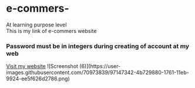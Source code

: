 # e-commers-
At learning purpose level</br>
<lebel>This is my link of e-commers website </lebel></br>
<h3>Password must be in integers during creating of account at my web</h3>
<a href="https://ideal-futures.000webhostapp.com/index.php">Visit my website</a>
![Screenshot (6)](https://user-images.githubusercontent.com/70973839/97147342-4b729880-1761-11eb-9924-ee5f626d2786.png)
